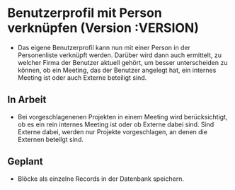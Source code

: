 # Benutzerprofil mit Person verknüpfen (Version :VERSION)

- Das eigene Benutzerprofil kann nun mit einer Person in der Personenliste verknüpft werden. Darüber wird dann auch ermittelt, zu welcher Firma der Benutzer aktuell gehört, um besser unterscheiden zu können, ob ein Meeting, das der Benutzer angelegt hat, ein internes Meeting ist oder auch Externe beteiligt sind.

## In Arbeit

- Bei vorgeschlagenenen Projekten in einem Meeting wird berücksichtigt, ob es ein rein internes Meeting ist oder ob Externe dabei sind. Sind Externe dabei, werden nur Projekte vorgeschlagen, an denen die Externen beteilgt sind.

## Geplant

- Blöcke als einzelne Records in der Datenbank speichern.

